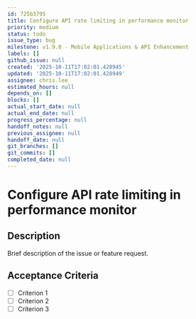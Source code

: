 ```yaml
---
id: 725b3795
title: Configure API rate limiting in performance monitor
priority: medium
status: todo
issue_type: bug
milestone: v1.9.0 - Mobile Applications & API Enhancement
labels: []
github_issue: null
created: '2025-10-11T17:02:01.428945'
updated: '2025-10-11T17:02:01.428949'
assignee: chris.lee
estimated_hours: null
depends_on: []
blocks: []
actual_start_date: null
actual_end_date: null
progress_percentage: null
handoff_notes: null
previous_assignee: null
handoff_date: null
git_branches: []
git_commits: []
completed_date: null
---
```


# Configure API rate limiting in performance monitor

## Description

Brief description of the issue or feature request.

## Acceptance Criteria

- [ ] Criterion 1
- [ ] Criterion 2
- [ ] Criterion 3